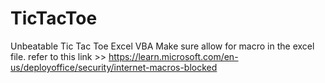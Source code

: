 # TicTacToe
Unbeatable Tic Tac Toe Excel VBA
Make sure allow for macro in the excel file. refer to this link >> https://learn.microsoft.com/en-us/deployoffice/security/internet-macros-blocked
